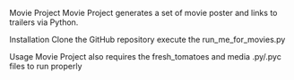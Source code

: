 Movie Project
Movie Project generates a set of movie poster and links to trailers via Python.

Installation
Clone the GitHub repository execute the run_me_for_movies.py

Usage
Movie Project also requires the fresh_tomatoes and media .py/.pyc files to run properly
